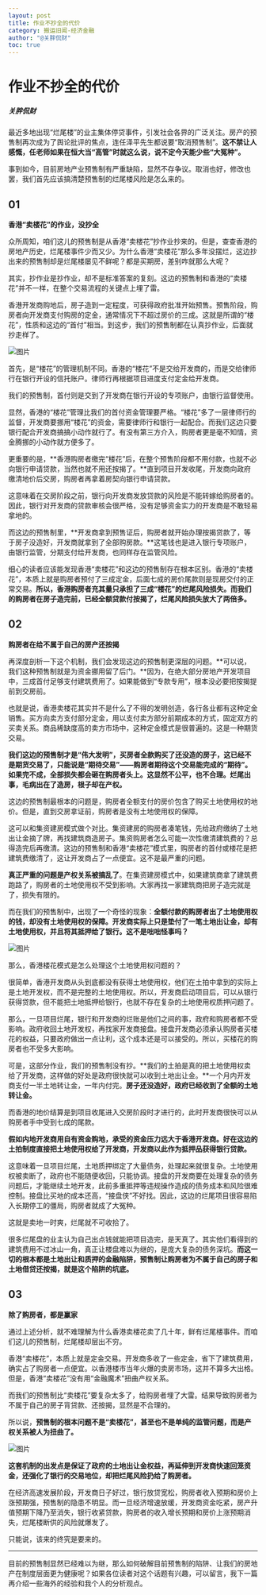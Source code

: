 ```yaml
---
layout: post
title: 作业不抄全的代价
category: 搬运旧闻-经济金融
author: "@关胖侃财"
toc: true
---
```


# 作业不抄全的代价

##### 关胖侃财

最近多地出现“烂尾楼”的业主集体停贷事件，引发社会各界的广泛关注。房产的预售制再次成为了舆论批评的焦点，连任泽平先生都说要“取消预售制”。**这不禁让人感慨，任老师如果在恒大当“高管”时就这么说，说不定今天能少些“大冤种”。**

事到如今，目前房地产业预售制有严重缺陷，显然不存争议。取消也好，修改也罢，我们首先应该搞清楚预售制的烂尾楼风险是怎么来的。

## **01**

**香港“卖楼花”的作业，没抄全**

众所周知，咱们这儿的预售制是从香港“卖楼花”抄作业抄来的。但是，查查香港的房地产历史，烂尾楼事件少而又少。为什么香港“卖楼花”那么多年没摆烂，这边抄出来的预售制却是烂尾楼屡见不鲜呢？都是买期房，差别咋就那么大呢？

其实，抄作业是抄作业，却不是标准答案的复刻。这边的预售制和香港的“卖楼花”并不一样，在整个交易流程的关键点上埋了雷。

香港开发商购地后，房子造到一定程度，可获得政府批准开始预售。预售阶段，购房者向开发商支付购房的定金，通常情况下不超过房价的三成。这就是所谓的“楼花”，性质和这边的“首付”相当。到这步，我们的预售制都在认真抄作业，后面就抄走样了。

![图片](https://mmbiz.qpic.cn/mmbiz_png/DGL3vBGZo5a8lJrtIDv6aK1bzUt8kRTIa2jED1hoDibRXibOr4kW9ibRuTolekibAvdupicYKkzp4RMo2IhMHnE8lAA/640?wx_fmt=png&wxfrom=5&wx_lazy=1&wx_co=1)

首先，是“楼花”的管理机制不同。香港的“楼花”不是交给开发商的，而是交给律师行在银行开设的信托账户。律师行再根据项目进度支付定金给开发商。

我们的预售制，首付则是交到了开发商在银行开设的专项账户，由银行监督使用。

显然，香港的“楼花”管理比我们的首付资金管理要严格。“楼花”多了一层律师行的监督，开发商要挪用“楼花”的资金，需要律师行和银行一起配合。而我们这边只要银行配合开发商搞搞小动作就行了。有没有第三方介入，购房者更是毫不知情，资金腾挪的小动作就方便多了。

更重要的是，**香港购房者缴完“楼花”后，在整个预售阶段都不用付款，也就不必向银行申请贷款，当然也就不用还按揭了。**直到项目开发收尾，开发商向政府缴清地价后交房，购房者再拿着房契向银行申请贷款。

这意味着在交房阶段之前，银行向开发商发放贷款的风险是不能转嫁给购房者的。因此，银行对开发商的贷款审核会很严格，没有足够资金实力的开发商是不敢轻易拿地的。

而这边的预售制里，**开发商拿到预售证后，购房者就开始办理按揭贷款了，等于房子没造好，开发商就拿到了全部购房款。**这笔钱也是进入银行专项账户，由银行监管，分期支付给开发商，也同样存在监管风险。

细心的读者应该能发现香港“卖楼花”和这边的预售制存在根本区别。香港的“卖楼花”，本质上就是购房者预付了三成定金，后面七成的房价尾款则是现房交付的正常交易。**所以，香港购房者充其量只承担了三成“楼花”的烂尾风险损失。而我们的购房者在房子造完前，已经全额贷款付按揭了，烂尾风险损失放大了两倍多。**

## **02**

**购房者在给不属于自己的房产还按揭**

再深度剖析一下这个机制，我们会发现这边的预售制更深层的问题。**可以说，我们这种预售制就是为资金挪用留了后门。**因为，在绝大部分房地产开发项目中，三成首付足够支付建筑费用了。如果能做到“专款专用”，根本没必要把按揭提前到交房前。

也就是说，香港卖楼花其实并不是什么了不得的发明创造，各行各业都有这种定金销售。买方向卖方支付部分定金，用以支付卖方部分前期成本的方式，固定双方的买卖关系。商品稀缺度高的卖方市场中，这种定金模式是很普遍的。这是一种期货交易。

**我们这边的预售制才是“伟大发明”，买房者全款购买了还没造的房子，这已经不是期货交易了，只能说是“期待交易”——购房者期待这个交易能完成的“期待”。如果完不成，全部损失都会砸在购房者头上。这显然不公平，也不合理。烂尾出事，毛病出在了造房，根子却在产权。**

这边的预售制最根本的问题是，购房者全额支付的房价包含了购买土地使用权的地价。但是，直到交房拿证前，购房者是没有土地使用权的保障。

这可以和集资建房模式做个对比。集资建房的购房者凑笔钱，先给政府缴纳了土地出让金摘了牌，再找建筑商造房子。集资购房者怎么可能一次性缴清建筑费的？总得造完后再缴清。这边的预售制和香港“卖楼花”模式里，购房者的首付或楼花是把建筑费缴清了，这让开发商占了一点便宜。这不是最严重的问题。

**真正严重的问题是产权关系被搞乱了**。在集资建房模式中，如果建筑商拿了建筑费跑路了，购房者的土地使用权不受到影响。大家再找一家建筑商把房子造完就是了，损失有限的。

而在我们的预售制中，出现了一个奇怪的现象：**全额付款的购房者出了土地使用权的钱，却没有土地使用权的保障。开发商实际上只是垫付了一笔土地出让金，却有土地使用权，并且将其抵押给了银行。这不是咄咄怪事吗？**

![图片](https://mmbiz.qpic.cn/mmbiz_png/DGL3vBGZo5a8lJrtIDv6aK1bzUt8kRTIx14UCiaicHVicXjDWaQakrMjGYe0yyAHtI6FbicVqVQrFvVP8emsv4WSiaQ/640?wx_fmt=png&wxfrom=5&wx_lazy=1&wx_co=1)

那么，香港楼花模式是怎么处理这个土地使用权问题的？

很简单，香港开发商从头到底都没有获得土地使用权，他们在土拍中拿到的实际上是土地开发权，而不是完整的土地使用权。所以，开发商启动项目后，可以从银行获得贷款，但不能把土地抵押给银行，也就不存在复杂的土地使用权质押问题了。

那么，一旦项目烂尾，银行和开发商的烂账是他们之间的事，政府和购房者都不受影响。政府收回土地开发权，再找家开发商接盘。接盘开发商必须承认购房者买楼花的权益，只要政府做出一点让利，这个成本还是可以接受的。所以，买楼花的购房者也不受多大影响。

可是，这部分作业，我们的预售制没有抄。**我们的土拍是真的把土地使用权卖给了开发商，这样做的好处是政府很快就可以收到土地出让金。**一个月内开发商支付一半土地转让金，一年内付完。**房子还没造好，政府已经收到了全额的土地转让金。**

而香港的地价结算是到项目收尾进入交房阶段时才进行的，此时开发商很快可以从购房者手中受到七成的尾款。

**假如内地开发商用自有资金购地，承受的资金压力远大于香港开发商。好在这边的土拍制度直接把土地使用权给了开发商，开发商以此作为抵押品获得银行贷款。**

这意味着一旦项目烂尾，土地质押绑定了大量债务，处理起来就很复杂。土地使用权被卖断了，政府也不能随便收回，只能协调。接盘的开发商要在处理复杂的债务问题后，才能继续土地开发，此前多重抵押等违规操作造成的债务成本和风险很难控制。接盘比买地的成本还高，“接盘侠”不好找。因此，这边的烂尾项目很容易陷入长期停工的僵局，购房者就成了大冤种。

这就是卖地一时爽，烂尾就不可收拾了。

很多烂尾盘的业主认为自己出点钱就能把项目造完，是天真了。其实他们看得到的建筑费用不过冰山一角，真正让楼盘难以为继的，是庞大复杂的债务深坑。**而这一切的根本都是土地出让和质押的金融陷阱，预售制让购房者为不属于自己的房子和土地借贷还按揭，就是这个陷阱的坑底。**

## **03**

**除了购房者，都是赢家**

通过上述分析，就不难理解为什么香港卖楼花卖了几十年，鲜有烂尾楼事件。而咱们这儿的预售制，烂尾楼却层出不穷。

香港“卖楼花”，本质上就是定金交易。开发商多收了一些定金，省下了建筑费用，确实占了购房者一点便宜。以香港楼市当年火爆的卖房市场，这并不算多大出格。但是，香港“卖楼花”没有用“金融魔术”扭曲产权关系。

而我们的预售制比“卖楼花”要复杂太多了，给购房者埋了大雷。结果导致购房者为不属于自己的房子背贷款、还按揭，显然是不合理的。

所以说，**预售制的根本问题不是“卖楼花”，甚至也不是单纯的监管问题，而是产权关系被人为扭曲了。**

![图片](https://mmbiz.qpic.cn/mmbiz_png/DGL3vBGZo5a8lJrtIDv6aK1bzUt8kRTIXTtvVZnwwB9H6DuKYGCyiaFiaDKhCkUrQwvGFAPSUsibp01F8zgDLbjMg/640?wx_fmt=png&wxfrom=5&wx_lazy=1&wx_co=1)

**这套机制的出发点是保证了政府的土地出让金权益，再延伸到开发商快速回笼资金，还强化了银行的交易地位，却把烂尾风险扔给了购房者。**

在经济高速发展阶段，开发商日子好过，银行放贷宽松，购房者收入预期和房价上涨预期强，预售制的隐患不明显。而一旦经济增速放缓，开发商资金吃紧，房产升值预期下降乃至消失，银行收紧贷款，购房者的收入增长预期和房价上涨预期消失，烂尾楼断供的风险就爆发了。

只能说，该来的终究是要来的。

---

目前的预售制显然已经难以为继，那么如何破解目前预售制的陷阱、让我们的房地产在制度层面更为健康呢？如果各位读者对这个话题有兴趣，可以留言，我下一篇再介绍一些海外的经验和我个人的分析观点。


